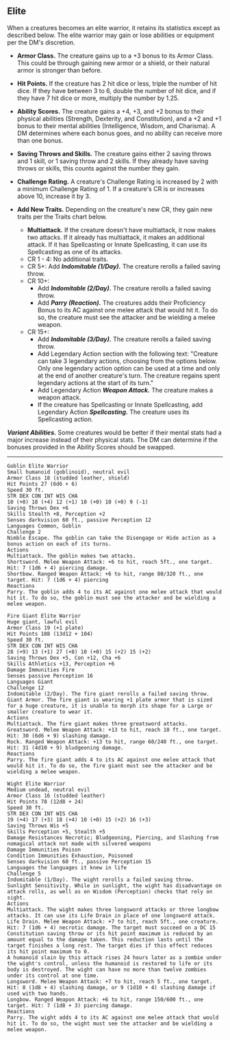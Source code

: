 ## Elite
When a creatures becomes an elite warrior, it retains its statistics except as described below. The elite warrior may gain or lose abilities or equipment per the DM's discretion.

* **Armor Class.** The creature gains up to a +3 bonus to its Armor Class. This could be through gaining new armor or a shield, or their natural armor is stronger than before.
* **Hit Points.** If the creature has 2 hit dice or less, triple the number of hit dice. If they have between 3 to 6, double the number of hit dice, and if they have 7 hit dice or more, multiply the number by 1.25.
* **Ability Scores.** The creature gains a +4, +3, and +2 bonus to their physical abilities (Strength, Dexterity, and Constitution), and a +2 and +1 bonus to their mental abilities (Intelligence, Wisdom, and Charisma). A DM determines where each bonus goes, and no ability can receive more than one bonus.
* **Saving Throws and Skills.** The creature gains either 2 saving throws and 1 skill, or 1 saving throw and 2 skills. If they already have saving throws or skills, this counts against the number they gain.
* **Challenge Rating.** A creature's Challenge Rating is increased by 2 with a minimum Challenge Rating of 1. If a creature's CR is or increases above 10, increase it by 3.
* **Add New Traits.** Depending on the creature's new CR, they gain new traits per the Traits chart below.

    * **Multiattack.** If the creature doesn't have multiattack, it now makes two attacks. If it already has multiattack, it makes an additional attack. If it has Spellcasting or Innate Spellcasting, it can use its Spellcasting as one of its attacks.
    * CR 1 - 4: No additional traits.
    * CR 5+: Add ***Indomitable (1/Day).*** The creature rerolls a failed saving throw.
    * CR 10+: 
        * Add ***Indomitable (2/Day).*** The creature rerolls a failed saving throw.
        * Add ***Parry (Reaction).*** The creatures adds their Proficiency Bonus to its AC against one melee attack that would hit it. To do so, the creature must see the attacker and be wielding a melee weapon.
    * CR 15+:
        * Add ***Indomitable (3/Day).*** The creature rerolls a failed saving throw.
        * Add Legendary Action section with the following text: "Creature can take 3 legendary actions, choosing from the options below. Only one legendary action option can be used at a time and only at the end of another creature's turn. The creature regains spent legendary actions at the start of its turn."
        * Add Legendary Action ***Weapon Attack.*** The creature makes a weapon attack.
        * If the creature has Spellcasting or Innate Spellcasting, add Legendary Action ***Spellcasting.*** The creature uses its Spellcasting action.

***Variant Abilities.*** Some creatures would be better if their mental stats had a major increase instead of their physical stats. The DM can determine if the bonuses provided in the Ability Scores should be swapped.

---

```
Goblin Elite Warrior
Small humanoid (goblinoid), neutral evil
Armor Class 18 (studded leather, shield)
Hit Points 27 (6d6 + 6)
Speed 30 ft.
STR DEX CON INT WIS CHA
10 (+0) 18 (+4) 12 (+1) 10 (+0) 10 (+0) 9 (-1)
Saving Throws Dex +6
Skills Stealth +8, Perception +2
Senses darkvision 60 ft., passive Perception 12
Languages Common, Goblin
Challenge 2
Nimble Escape. The goblin can take the Disengage or Hide action as a bonus action on each of its turns. 
Actions
Multiattack. The goblin makes two attacks.
Shortsword. Melee Weapon Attack: +6 to hit, reach 5ft., one target. Hit: 7 (1d6 + 4) piercing damage.
Shortbow. Ranged Weapon Attack: +6 to hit, range 80/320 ft., one target. Hit: 7 (1d6 + 4) piercing
Reactions
Parry. The goblin adds 4 to its AC against one melee attack that would hit it. To do so, the goblin must see the attacker and be wielding a melee weapon.
```

```
Fire Giant Elite Warrior
Huge giant, lawful evil
Armor Class 19 (+1 plate)
Hit Points 188 (13d12 + 104)
Speed 30 ft.
STR DEX CON INT WIS CHA
28 (+9) 13 (+1) 27 (+8) 10 (+0) 15 (+2) 15 (+2)
Saving Throws Dex +5, Con +12, Cha +6
Skills Athletics +13, Perception +6
Damage Immunities Fire
Senses passive Perception 16
Languages Giant
Challenge 12
Indomitable (2/Day). The fire giant rerolls a failed saving throw.
Giant Armor. The fire giant is wearing +1 plate armor that is sized for a huge creature, it is unable to morph its shape for a Large or smaller creature to wear it.
Actions
Multiattack. The fire giant makes three greatsword attacks.
Greatsword. Melee Weapon Attack: +13 to hit, reach 10 ft., one target. Hit: 30 (6d6 + 9) slashing damage.
Rock. Ranged Weapon Attack: +13 to hit, range 60/240 ft., one target. Hit: 31 (4d10 + 9) bludgeoning damage.
Reactions
Parry. The fire giant adds 4 to its AC against one melee attack that would hit it. To do so, the fire giant must see the attacker and be wielding a melee weapon.
```

```
Wight Elite Warrior
Medium undead, neutral evil
Armor Class 16 (studded leather)
Hit Points 78 (12d8 + 24)
Speed 30 ft.
STR DEX CON INT WIS CHA
19 (+4) 17 (+3) 18 (+4) 10 (+0) 15 (+2) 16 (+3)
Saving Throws Wis +5
Skills Perception +5, Stealth +5
Damage Resistances Necrotic; Bludgeoning, Piercing, and Slashing from nomagical attack not made with silvered weapons
Damage Immunities Poison
Condition Immunities Exhaustion, Poisoned
Senses darkvision 60 ft., passive Perception 15
Languages the languages it knew in life
Challenge 5
Indomitable (1/Day). The wight rerolls a failed saving throw.
Sunlight Sensitivity. While in sunlight, the wight has disadvantage on attack rolls, as well as on Wisdom (Perception) checks that rely on sight.
Actions
Multiattack. The wight makes three longsword attacks or three longbow attacks. It can use its Life Drain in place of one longsword attack.
Life Drain. Melee Weapon Attack: +7 to hit, reach 5ft., one creature. Hit: 7 (1d6 + 4) necrotic damage. The target must succeed on a DC 15 Constitution saving throw or its hit point maximum is reduced by an amount equal to the damage taken. This reduction lasts until the target finishes a long rest. The target dies if this effect reduces its hit point maximum to 0.
A humanoid slain by this attack rises 24 hours later as a zombie under the wight's control, unless the humanoid is restored to life or its body is destroyed. The wight can have no more than twelve zombies under its control at one time.
Longsword. Melee Weapon Attack: +7 to hit, reach 5 ft., one target. Hit: 8 (1d8 + 4) slashing damage, or 9 (1d10 + 4) slashing damage if used with two hands.
Longbow. Ranged Weapon Attack: +6 to hit, range 150/600 ft., one target. Hit: 7 (1d8 + 3) piercing damage.
Reactions
Parry. The wight adds 4 to its AC against one melee attack that would hit it. To do so, the wight must see the attacker and be wielding a melee weapon.
```
